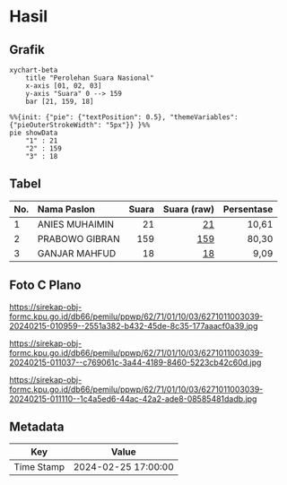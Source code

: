 # Hasil

## Grafik

```mermaid
xychart-beta
    title "Perolehan Suara Nasional"
    x-axis [01, 02, 03]
    y-axis "Suara" 0 --> 159
    bar [21, 159, 18]
```

```mermaid
%%{init: {"pie": {"textPosition": 0.5}, "themeVariables": {"pieOuterStrokeWidth": "5px"}} }%%
pie showData
    "1" : 21
    "2" : 159
    "3" : 18
```

## Tabel

| No. | Nama Paslon    | Suara | Suara (raw) | Persentase |
|:--- |:-------------- | -----:| -----------:| ----------:|
| 1   | ANIES MUHAIMIN | 21    | [21][p-1]   | 10,61      |
| 2   | PRABOWO GIBRAN | 159   | [159][p-2]  | 80,30      |
| 3   | GANJAR MAHFUD  | 18    | [18][p-3]   | 9,09       |


[p-1]: https://github.com/gigit-pemilu/pemilu-2024/blob/main/pilpres/hitung-suara/sub/62-kalimantan-tengah/sub/71-kota-palangkaraya/sub/01-pahandut/sub/1003-langkai/sub/039-tps/sub/paslon-1.txt
[p-2]: https://github.com/gigit-pemilu/pemilu-2024/blob/main/pilpres/hitung-suara/sub/62-kalimantan-tengah/sub/71-kota-palangkaraya/sub/01-pahandut/sub/1003-langkai/sub/039-tps/sub/paslon-2.txt
[p-3]: https://github.com/gigit-pemilu/pemilu-2024/blob/main/pilpres/hitung-suara/sub/62-kalimantan-tengah/sub/71-kota-palangkaraya/sub/01-pahandut/sub/1003-langkai/sub/039-tps/sub/paslon-3.txt

## Foto C Plano

https://sirekap-obj-formc.kpu.go.id/db66/pemilu/ppwp/62/71/01/10/03/6271011003039-20240215-010959--2551a382-b432-45de-8c35-177aaacf0a39.jpg

https://sirekap-obj-formc.kpu.go.id/db66/pemilu/ppwp/62/71/01/10/03/6271011003039-20240215-011037--c769061c-3a44-4189-8460-5223cb42c60d.jpg

https://sirekap-obj-formc.kpu.go.id/db66/pemilu/ppwp/62/71/01/10/03/6271011003039-20240215-011110--1c4a5ed6-44ac-42a2-ade8-08585481dadb.jpg


## Metadata

| Key        | Value               |
| ---------- | ------------------- |
| Time Stamp | 2024-02-25 17:00:00 |



